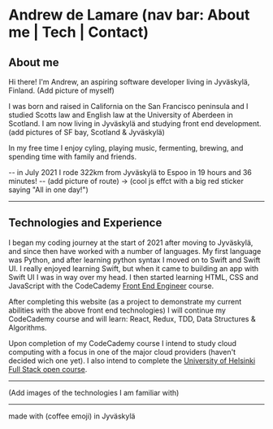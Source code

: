 # Andrew de Lamare   (nav bar: About me | Tech | Contact)

## About me
Hi there! I'm Andrew, an aspiring software developer living in Jyväskylä, Finland. (Add picture of myself)

I was born and raised in California on the San Francisco peninsula and I studied Scotts law and English law at the University of Aberdeen in Scotland. I am now living in Jyväskylä and studying front end development. (add pictures of SF bay, Scotland & Jyväskylä)

In my free time I enjoy cyling, playing music, fermenting, brewing, and spending time with family and friends.

-- in July 2021 I rode 322km from Jyväskylä to Espoo in 19 hours and 36 minutes! -- (add picture of route) -> (cool js effct with a big red sticker saying "All in one day!")

---
## Technologies and Experience

I began my coding journey at the start of 2021 after moving to Jyväskylä, and since then have worked with a number of languages. My first language was Python, and after learning python syntax I moved on to Swift and Swift UI. I really enjoyed learning Swift, but when it came to building an app with Swift UI I was in way over my head. I then started learning HTML, CSS and JavaScript with the CodeCademy [Front End Engineer](https://www.codecademy.com/learn/paths/front-end-engineer-career-path "Front End Course Catalogue") course.

After completing this website (as a project to demonstrate my current abilities with the above front end technologies) I will continue my CodeCademy course and will learn: React, Redux, TDD, Data Structures & Algorithms. 

Upon completion of my CodeCademy course I intend to study cloud computing with a focus in one of the major cloud providers (haven't decided wich one yet). I also intend to complete the [University of Helsinki Full Stack open course](https://fullstackopen.com/en/ "Full Stack Open 2021"). 

--- 
(Add images of the technologies I am familiar with)

---
made with (coffee emoji) in Jyväskylä
